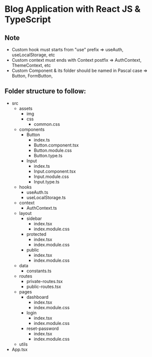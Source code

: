 # Blog Application with React JS & TypeScript

## Note
* Custom hook must starts from "use" prefix => useAuth, useLocalStorage, etc
* Custom context must ends with Context postfix => AuthContext, ThemeContext, etc
* Custom Component & its folder should be named in Pascal case => Button, FormButton, 

## Folder structure to follow:
* src
	* assets
		* img
		* css
			* common.css
	* components
		* Button
			* index.ts
			* Button.component.tsx
			* Button.module.css
			* Button.type.ts
		* Input
			* index.ts
			* Input.component.tsx
			* Input.module.css
			* Input.type.ts
	* hooks
		* useAuth.ts
		* useLocalStorage.ts
	* context
		* AuthContext.ts
	* layout
		* sidebar
			* index.tsx
			* index.module.css
		* protected
			* index.tsx
			* index.module.css
		* public
			* index.tsx
			* index.module.css
	* data
		* constants.ts
	* routes
		* private-routes.tsx
		* public-routes.tsx
	* pages
		* dashboard
			* index.tsx
			* index.module.css
		* login
			* index.tsx
			* index.module.css
		* reset-password
			* index.tsx
			* index.module.css
	* utils
* App.tsx
